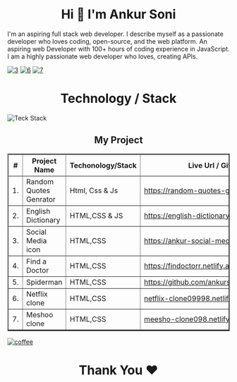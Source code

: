 <h1 align="center"> Hi 👋 I'm Ankur Soni</h1>

I'm an aspiring full stack web developer. I describe myself as a passionate developer who loves coding, open-source, and the web platform.
An aspiring web Developer with 100+ hours of coding experience in JavaScript. I am a highly passionate web developer who loves, creating APIs.

<!-- [![1](https://user-images.githubusercontent.com/81063456/160662567-0d63ae41-286e-40a0-9d46-ce3f4b754146.png)](https://www.facebook.com/durgeshsoniblogger) -->
[![3](https://user-images.githubusercontent.com/81063456/160662362-bee2e57d-d47e-4f2d-b481-72b9aced24a5.png)](https://www.instagram.com/ankur.soni20)
[![6](https://user-images.githubusercontent.com/81063456/160662372-9c743885-ddc8-4dda-9f49-01250900b8f6.png)](https://www.linkedin.com/in/ankur-soni-1a4a05259/)
[![7](https://user-images.githubusercontent.com/81063456/160662378-2fd26f8c-0fa6-44b0-9afc-6c1c71a3bc9b.png)](mailto:ankursoniblogger@gmail.com)
<!-- [![5](https://user-images.githubusercontent.com/81063456/160662370-d101e131-faf3-4716-8a24-7b2fa5d58284.png)](https://twitter.com/durgeshsoni08) -->



<!-- ![durgeshsoni(1)](https://user-images.githubusercontent.com/81063456/160451605-6f30038e-683e-4e95-81d9-1f28c3a4d65a.png) -->
<!-- ![Github banner](https://user-images.githubusercontent.com/81063456/169705234-2c4d4e60-25de-493d-a5a0-de05512e4633.png) -->

<h1 align="center"> Technology / Stack</h1>

<!-- ![Languages   Tools](https://user-images.githubusercontent.com/81063456/160660787-f18d9a0d-cb92-4852-ac43-3247e5fd2a11.png) -->
![Teck Stack](https://user-images.githubusercontent.com/81063456/169705256-ad8945ba-0b55-4c23-aad9-822dd97e3d4b.png)

<h2 align="center"> My Project </h2>
<table align="center" border="2">
   <thead>
        <tr>
            <th>#</th>
            <th>Project Name</th>
            <th>Techonology/Stack</th>
            <th>Live Url / Github Link</th>
        </tr>
    </thead>
      <tbody>
       <tr>
            <td>1.</td>
            <td>Random Quotes Genrator</td>
            <td>Html, Css & Js</td>
            <td><a href="https://random-quotes-genrator1.netlify.app" target="_blank">https://random-quotes-genrator1.netlify.app</a></td>
        </tr>
         <tr>
            <td>2.</td>
            <td>English Dictionary</td>
            <td>HTML,CSS & JS</td>
            <td><a href="https://english-dictionary1.netlify.app" target="_blank">https://english-dictionary1.netlify.app</a></td>
        </tr>
        <tr>
            <td>3.</td>
            <td>Social Media icon</td>
            <td>HTML,CSS </td>
            <td><a href="https://ankur-social-media-icon.netlify.app" target="_blank">https://ankur-social-media-icon.netlify.app</a></td>
        </tr>
           <tr>
            <td>4.</td>
            <td>Find a Doctor</td>
            <td>HTML,CSS</td>
            <td><a href="https://findoctorr.netlify.app"  target="_blank">https://findoctorr.netlify.app</a></td>
        </tr> 
         <tr>
            <td>5.</td>
            <td>Spiderman</td>
            <td>HTML,CSS </td>
            <td><a href="https://github.com/ankursoniblogger/Spiderman"  target="_blank">https://github.com/ankursoniblogger/Spiderman</a></td>
        </tr>
         <tr>
            <td>6.</td>
            <td>Netflix clone</td>
            <td>HTML,CSS </td>
            <td><a href="netflix-clone09998.netlify.app"  target="_blank">netflix-clone09998.netlify.app</a></td>
        </tr>
        <tr>
            <td>7.</td>
            <td>Meshoo clone</td>
            <td>HTML,CSS </td>
            <td><a href="meesho-clone098.netlify.app"  target="_blank">meesho-clone098.netlify.app</a></td>
        </tr>
<!--         <tr>
        <td>8.</td>
        <td>Student Attendance Management System</td>
            <td>HTML,CSS & JS</td>
            <td><a href="https://github.com/durgeshsoni/Student-Attendance-Management-System"  target="_blank">Github</a></td>
        </tr>
        <tr>
            <td>9.</td>
            <td>Text to Html Generator</td>
            <td>Django</td>
            <td><a href="https://github.com/durgeshsoni/Text-to-Html-Generator"  target="_blank">Github</a></td>
        </tr>
        <tr>
            <td>10.</td>
            <td>EmailSender</td>
            <td>Django</td>
            <td><a href="https://github.com/durgeshsoni/EmailSender"  target="_blank">Github</a></td>
        </tr>
        <tr>
            <td>11.</td>
            <td>Image Uploader</td>
            <td>Django</td>
            <td><a href="https://github.com/durgeshsoni/ImageUploader"  target="_blank">Github</a></td>
        </tr>
        <tr>
            <td>12.</td>
            <td>Url Shortner</td>
            <td>Django</td>
            <td><a href="https://github.com/durgeshsoni/UrlShortner"  target="_blank">Github</a></td>
       </tr>
          <tr>
            <td>13.</td>
            <td>Upgrad Clone</td>
            <td>HTML,CSS & JS</td>
            <td><a href="https://stupendous-alfajores-e52b1e.netlify.app"  target="_blank">https://stupendous-alfajores-e52b1e.netlify.app/</a></td>
       </tr> -->
    </tbody>  

</table>


[![coffee](https://user-images.githubusercontent.com/81063456/160665169-7d4ae351-ed39-4216-a071-d95232e8d88a.svg)](https://www.buymeacoffee.com/durgeshsoni)


<h1 align="center"> Thank You ❤</h1>
